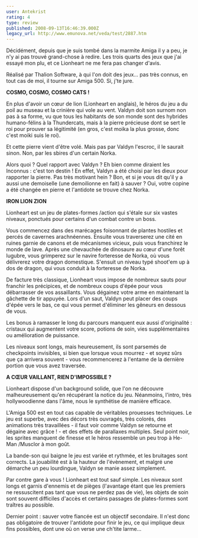 ```yaml
---
user: Antekrist
rating: 4
type: review
published: 2008-09-13T16:46:39.000Z
legacy_url: http://www.emunova.net/veda/test/2887.htm
---
```

Décidément, depuis que je suis tombé dans la marmite Amiga il y a peu, je n'y ai pas trouvé grand-chose à redire. Les trois quarts des jeux que j'ai essayé mon plu, et ce Lionheart ne me fera pas changer d'avis.  

Réalisé par Thalion Software, à qui l'on doit des jeux... pas très connus, en tout cas de moi, il tourne sur Amiga 500\. Si, j'te jure.  

  

**COSMO, COSMO, COSMO CATS !**  

En plus d'avoir un cœur de lion (Lionheart en anglais), le héros du jeu a du poil au museau et la crinière qui vole au vent. Valdyn doit son surnom non pas à sa forme, vu que tous les habitants de son monde sont des hybrides humano-félins à la Thundercats, mais à la pierre précieuse dont se sert le roi pour prouver sa légitimité (en gros, c'est moika la plus grosse, donc c'est moiki suis le roi).  

Et cette pierre vient d'être volé. Mais pas par Valdyn l'escroc, il le saurait sinon. Non, par les sbires d'un certain Norka.  

Alors quoi ? Quel rapport avec Valdyn ? Eh bien comme diraient les Inconnus : c'est ton destin ! En effet, Valdyn a été choisi par les dieux pour rapporter la pierre. Pas très motivant hein ? Bon, et si je vous dit qu'il y a aussi une demoiselle (une demoilionne en fait) à sauver ? Oui, votre copine a été changée en pierre et l'antidote se trouve chez Norka.  

  

**IRON LION ZION**  

Lionheart est un jeu de plates-formes /action qui s'étale sur six vastes niveaux, ponctués pour certains d'un combat contre un boss.  

Vous commencez dans des marécages foisonnant de plantes hostiles et percés de cavernes arachnéennes. Ensuite vous traverserez une cité en ruines garnie de canons et de mécanismes vicieux, puis vous franchirez le monde de lave. Après une chevauchée de dinosaure au cœur d'une forêt lugubre, vous grimperez sur le navire forteresse de Norka, où vous délivrerez votre dragon domestique. S'ensuit un niveau typé shoot'em up à dos de dragon, qui vous conduit à la forteresse de Norka.  

De facture très classique, Lionheart vous impose de nombreux sauts pour franchir les précipices, et de nombreux coups d'épée pour vous débarrasser de vos assaillants. Vous dégainez votre arme en maintenant la gâchette de tir appuyée. Lors d'un saut, Valdyn peut placer des coups d'épée vers le bas, ce qui vous permet d'éliminer les gêneurs en dessous de vous.  

Les bonus à ramasser le long du parcours manquent eux aussi d'originalité : cristaux qui augmentent votre score, potions de soin, vies supplémentaires ou amélioration de puissance.  

Les niveaux sont longs, mais heureusement, ils sont parsemés de checkpoints invisibles, si bien que lorsque vous mourrez - et soyez sûrs que ça arrivera souvent - vous recommencerez à l'entame de la dernière portion que vous avez traversée.  

  

**A CŒUR VAILLANT, RIEN D'IMPOSSIBLE ?**  

Lionheart dispose d'un background solide, que l'on ne découvre malheureusement qu'en récupérant la notice du jeu. Néanmoins, l'intro, très hollywoodienne dans l'âme, nous le synthétise de manière efficace.  

L'Amiga 500 est en tout cas capable de véritables prouesses techniques. Le jeu est superbe, avec des décors très ouvragés, très colorés, des animations très travaillées - il faut voir comme Valdyn se retourne et dégaine avec grâce ! - et des effets de parallaxes multiples. Seul point noir, les sprites manquent de finesse et le héros ressemble un peu trop à He-Man /Musclor à mon goût.  

La bande-son qui baigne le jeu est variée et rythmée, et les bruitages sont corrects. La jouabilité est à la hauteur de l'évènement, et malgré une démarche un peu lourdingue, Valdyn se manie assez simplement.  

Par contre gare à vous ! Lionheart est tout sauf simple. Les niveaux sont longs et garnis d'ennemis et de pièges (l'avantage étant que les premiers ne ressuscitent pas tant que vous ne perdez pas de vie), les objets de soin sont souvent difficiles d'accès et certains passages de plates-formes sont traîtres au possible.  

Dernier point : sauver votre fiancée est un objectif secondaire. Il n'est donc pas obligatoire de trouver l'antidote pour finir le jeu, ce qui implique deux fins possibles, dont une où on verse une ch'tite larme...
